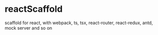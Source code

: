 # reactScaffold
scaffold for react, with webpack, ts, tsx, react-router, react-redux, antd, mock server and so on
